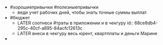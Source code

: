 - #хорошиепривычки #полезныепривычки
	- веди учет рабочих дней, чтобы знать  точные суммы выплат
- #бюджет
	- LATER соотнеси #траты в приложении и в чекгуру
	  id:: 68ce8db4-295c-40cf-a895-84acfc12613c
	- LATER внеси в чекгуру весь юрент, квартплаты и деньги Марине
-
